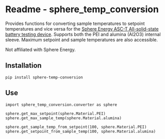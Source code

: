 # Readme - sphere_temp_conversion

Provides functions for converting sample temperatures to setpoint temperatures and vice versa for the [Sphere Energy ASC-T All-solid-state battery testing device](https://www.sphere-energy.eu/solidstate-batteries).
Supports both the PEI and alumina (Al2O3) internal sleeve.
Maximum setpoint and sample temperatures are also accessible.

Not affiliated with Sphere Energy.

## Installation

    pip install sphere-temp-conversion

## Use

    import sphere_temp_conversion.converter as sphere
    
    sphere.get_max_setpoint(sphere.Material.PEI)
    sphere.get_max_sample_temp(sphere.Material.alumina)
    
    sphere.get_sample_temp_from_setpoint(100, sphere.Material.PEI)
    sphere.get_setpoint_from_sample_temp(100, sphere.Material.alumina)